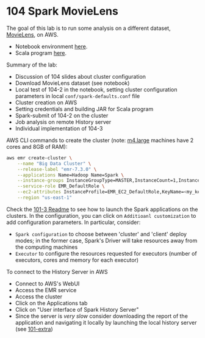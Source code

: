 # 104 Spark MovieLens

The goal of this lab is to run some analysis on a different dataset, [MovieLens](https://grouplens.org/datasets/movielens/), on AWS.

- Notebook environment [here](../src/main/python/lab104/104-spark-movielens.ipynb).
- Scala program [here](../src/main/scala/lab104/MovieLens.scala).

Summary of the lab:

- Discussion of 104 slides about cluster configuration
- Download MovieLens dataset (see notebook)
- Local test of 104-2 in the notebook, setting cluster configuration parameters in local `conf/spark-defaults.conf` file
- Cluster creation on AWS
- Setting credentials and building JAR for Scala program
- Spark-submit of 104-2 on the cluster
- Job analysis on remote History server
- Individual implementation of 104-3

AWS CLI commands to create the cluster (note: [m4.large](https://aws.amazon.com/it/ec2/instance-types/) machines have 2 cores and 8GB of RAM):

```bash
aws emr create-cluster \
    --name "Big Data Cluster" \
    --release-label "emr-7.3.0" \
    --applications Name=Hadoop Name=Spark \
    --instance-groups InstanceGroupType=MASTER,InstanceCount=1,InstanceType=m4.large InstanceGroupType=CORE,InstanceCount=6,InstanceType=m4.large \
    --service-role EMR_DefaultRole \
    --ec2-attributes InstanceProfile=EMR_EC2_DefaultRole,KeyName=<my_key_pair_name> \
    --region "us-east-1"
```

Check the [101-3 Readme](../readmes/101.md#101-3-working-with-spark) to see how to launch the Spark applications on the clusters.
In the configuration, you can click on `Additioanl customization` to add configuration parameters. In particular, consider:
- `Spark configuration` to choose between 'cluster' and 'client' deploy modes; in the former case, Spark's Driver will take resources away from the computing machines
- `Executor` to configure the resources requested for executors (number of executors, cores and memory for each executor)

To connect to the History Server in AWS
- Connect to AWS's WebUI
- Access the EMR service
- Access the cluster
- Click on the Applications tab
- Click on "User interface of Spark History Server"
- Since the server is *very slow* consider downloading the report of the application and navigating it locally by launching the local history server (see [101-extra](../readmes/101.md#101-extra-configuring-your-own-computer))